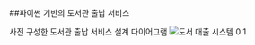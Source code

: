 ##파이썬 기반의 도서관 출납 서비스

사전 구성한 도서관 출납 서비스 설계 다이어그램
![도서 대출 시스템 0 1](https://github.com/user-attachments/assets/482d0d41-a835-4330-9b81-06f84effc69b)
